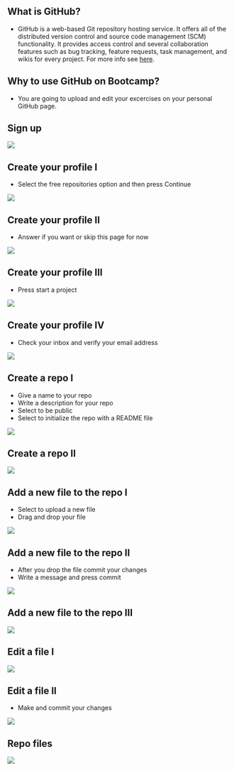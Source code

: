 ## What is GitHub?

* GitHub is a web-based Git repository hosting service. It offers all of the distributed version control and source code management (SCM) functionality. It provides access control and several collaboration features such as bug tracking, feature requests, task management, and wikis for every project. For more info see [here](https://en.wikipedia.org/wiki/GitHub).


## Why to use GitHub on Bootcamp?

* You are going to upload and edit your excercises on your personal GitHub page.


## Sign up

![](media/github_1.png)


## Create your profile I

* Select the free repositories option and then press Continue

![](media/github_2.png)


## Create your profile II

* Answer if you want or skip this page for now 

![](media/github_3.png)


## Create your profile III

* Press start a project

![](media/github_4.png)


## Create your profile IV

* Check your inbox and verify your email address

![](media/github_5.png)


## Create a repo I

* Give a name to your repo
* Write a description for your repo
* Select to be public
* Select to initialize the repo with a README file

![](media/github_6.png)


## Create a repo II

![](media/github_7.png)


## Add a new file to the repo I

* Select to upload a new file
* Drag and drop your file

![](media/github_8.png)


## Add a new file to the repo II

* After you drop the file commit your changes
* Write a message and press commit

![](media/github_9.png)


## Add a new file to the repo III

![](media/github_10.png)


## Edit a file I

![](media/github_11.png)


## Edit a file II

* Make and commit your changes

![](media/github_12.png)


## Repo files

![](media/github_13.png)